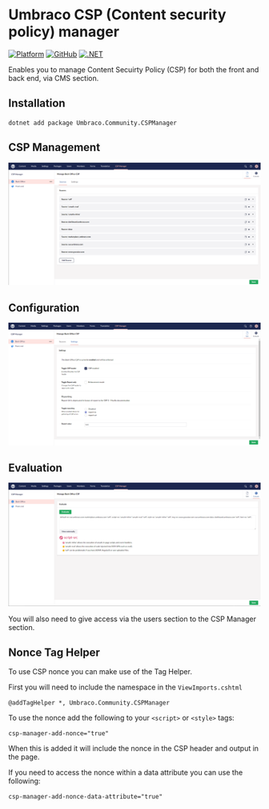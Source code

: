 # Umbraco CSP (Content security policy) manager

[![Platform](https://img.shields.io/badge/Umbraco-10.3+-%233544B1?style=flat&logo=umbraco)](https://umbraco.com/products/umbraco-cms/)
[![GitHub](https://img.shields.io/github/license/Matthew-Wise/Umbraco-CSP-manager)](https://github.com/Matthew-Wise/Umbraco-CSP-manager/blob/main/LICENSE)
[![.NET](https://github.com/Matthew-Wise/Umbraco-CSP-manager/actions/workflows/main.yml/badge.svg?event=push)](https://github.com/Matthew-Wise/Umbraco-CSP-manager/blob/main/.github/workflows/main.yml)

Enables you to manage Content Secuirty Policy (CSP) for both the front and back end, via CMS section.

## Installation

```
dotnet add package Umbraco.Community.CSPManager
```

## CSP Management
![CSP Management section](https://raw.githubusercontent.com/Matthew-Wise/Umbraco-CSP-manager/main/images/managment-screen.png "Csp Management section")

## Configuration
![Configuration section](https://raw.githubusercontent.com/Matthew-Wise/Umbraco-CSP-manager/main/images/settings-screen.png "Configuration section")

## Evaluation
![CSP Evaluation section](https://raw.githubusercontent.com/Matthew-Wise/Umbraco-CSP-manager/main/images/evaluate-screen.png "Csp Evaluation section")

You will also need to give access via the users section to the CSP Manager section.

## Nonce Tag Helper

To use CSP nonce you can make use of the Tag Helper.

First you will need to include the namespace in the `ViewImports.cshtml`

```
@addTagHelper *, Umbraco.Community.CSPManager
```

To use the nonce add the following to your `<script>` or `<style>` tags:

```
csp-manager-add-nonce="true"
```

When this is added it will include the nonce in the CSP header and output in the page.

If you need to access the nonce within a data attribute you can  use the following:

```
csp-manager-add-nonce-data-attribute="true"
```